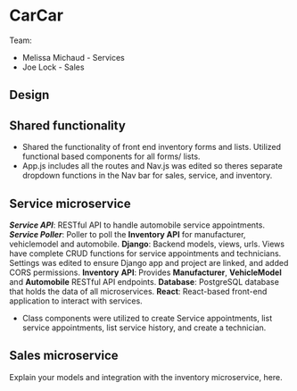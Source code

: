 # CarCar

Team:

- Melissa Michaud - Services
- Joe Lock - Sales

## Design

## Shared functionality

- Shared the functionality of front end inventory forms and lists. Utilized functional based components for all forms/ lists.
- App.js includes all the routes and Nav.js was edited so theres separate dropdown functions in the Nav bar for sales, service, and inventory.

## Service microservice

**_Service API_**: RESTful API to handle automobile service appointments.
**_Service Poller_**: Poller to poll the **Inventory API** for manufacturer, vehiclemodel and automobile.
**Django**: Backend models, views, urls. Views have complete CRUD functions for service appointments and technicians. Settings was edited to ensure Django app and project are linked, and added CORS permissions.
**Inventory** **API**: Provides **Manufacturer**, **VehicleModel** and **Automobile** RESTful API endpoints.
**Database**: PostgreSQL database that holds the data of all microservices.
**React**: React-based front-end application to interact with services.

- Class components were utilized to create Service appointments, list service appointments, list service history, and create a technician.

## Sales microservice

Explain your models and integration with the inventory
microservice, here.
